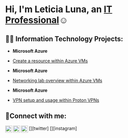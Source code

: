 <h1>Hi, I'm Leticia Luna, an <a href="https://linkedin.com/in/leticialuna">IT Professional</a>☺</h1>

<h2>👨‍💻 Information Technology Projects:</h2>

- <b>Microsoft Azure</b>
 - [Create a resource within Azure VMs](https://github.com//configure-ad)

- <b>Microsoft Azure</b>
 - [Networking lab overview within Azure VMs](https://github.com/joshmadakorcc/configure-ad)

- <b>Microsoft Azure</b>
 - [VPN setup and usage within Proton VPNs](https://github.com/joshmadakorcc/configure-ad)


<h2>🤳Connect with me:</h2>

[<img align="left" alt="Josh | Twitter" width="22px" src="https://cdn.jsdelivr.net/npm/simple-icons@v3/icons/twitter.svg" />][twitter]
[<img align="left" alt="Josh | LinkedIn" width="22px" src="https://cdn.jsdelivr.net/npm/simple-icons@v3/icons/linkedin.svg" />][linkedin]
[<img align="left" alt="Josh | Instagram" width="22px" src="https://cdn.jsdelivr.net/npm/simple-icons@v3/icons/instagram.svg" />][instagram]

[linkedin]: https://linkedin.com/in/LeticiaAlvarado
